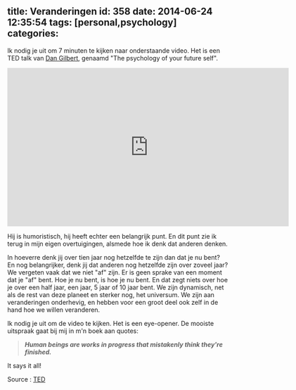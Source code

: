 title: Veranderingen
id: 358
date: 2014-06-24 12:35:54
tags: [personal,psychology]
categories:
---
Ik nodig je uit om 7 minuten te kijken naar onderstaande video. Het is een TED talk van [Dan Gilbert](http://www.ted.com/speakers/dan_gilbert "Dan Gilbert on TED"), genaamd "The psychology of your future self".

<!--more-->

<center><iframe src="https://embed-ssl.ted.com/talks/dan_gilbert_you_are_always_changing.html" width="640" height="360" frameborder="0" scrolling="no" webkitAllowFullScreen mozallowfullscreen allowFullScreen></iframe></center>

Hij is humoristisch, hij heeft echter een belangrijk punt. En dit punt zie ik terug in mijn eigen overtuigingen, alsmede hoe ik denk dat anderen denken.

In hoeverre denk jij over tien jaar nog hetzelfde te zijn dan dat je nu bent? En nog belangrijker, denk jij dat anderen nog hetzelfde zijn over zoveel jaar? We vergeten vaak dat we niet "af" zijn. Er is geen sprake van een moment dat je "af" bent. Hoe je nu bent, is hoe je nu bent. En dat zegt niets over hoe je over een half jaar, een jaar, 5 jaar of 10 jaar bent. We zijn dynamisch, net als de rest van deze planeet en sterker nog, het universum. We zijn aan veranderingen onderhevig, en hebben voor een groot deel ook zelf in de hand hoe we willen veranderen.

Ik nodig je uit om de video te kijken. Het is een eye-opener. De mooiste uitspraak gaat bij mij in m'n boek aan quotes:

> _**Human beings are works in progress that mistakenly think they're finished.**_

It says it all!

Source : [TED](http://www.ted.com/talks/dan_gilbert_you_are_always_changing "Dan Gilbert - You are always changing")